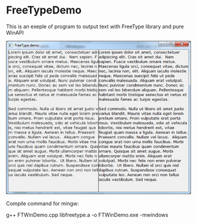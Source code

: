 # FreeTypeDemo

This is an exeple of program to output 
text with FreeType library and pure WinAPI



![Demo screenshot](https://github.com/zufari4/FreeTypeDemo/blob/master/FTWinDemo.bmp)


Compile command for mingw:
  
g++ FTWinDemo.cpp libfreetype.a -o FTWinDemo.exe -mwindows
